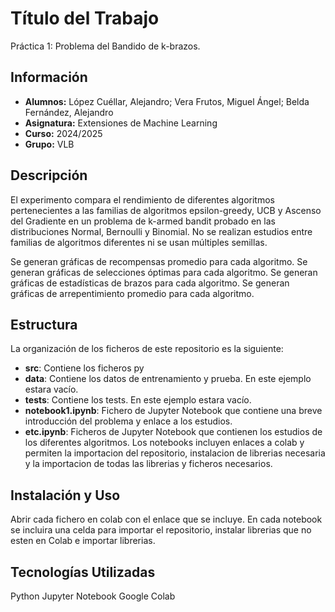 # Título del Trabajo
Práctica 1: Problema del Bandido de k-brazos.
## Información
- **Alumnos:** López Cuéllar, Alejandro;  Vera Frutos, Miguel Ángel; Belda Fernández, Alejandro
- **Asignatura:** Extensiones de Machine Learning
- **Curso:** 2024/2025
- **Grupo:** VLB
## Descripción
El experimento compara el rendimiento de diferentes algoritmos pertenecientes a las familias de algoritmos epsilon-greedy, UCB y Ascenso del Gradiente en un problema de k-armed bandit probado en las distribuciones Normal, Bernoulli y Binomial. No se realizan estudios entre familias de algoritmos diferentes ni se usan múltiples semillas.

Se generan gráficas de recompensas promedio para cada algoritmo.
Se generan gráficas de selecciones óptimas para cada algoritmo.
Se generan gráficas de estadísticas de brazos para cada algoritmo.
Se generan gráficas de arrepentimiento promedio para cada algoritmo.

## Estructura
La organización de los ficheros de este repositorio es la siguiente:

- **src**: Contiene los ficheros py 
- **data**: Contiene los datos de entrenamiento y prueba. En este ejemplo estara vacío.
- **tests**: Contiene los tests. En este ejemplo estara vacío.
- **notebook1.ipynb**: Fichero de Jupyter Notebook que contiene una breve introducción del problema y enlace a los estudios.
- **etc.ipynb**: Ficheros de Jupyter Notebook que contienen los estudios de los diferentes algoritmos. Los notebooks incluyen enlaces a colab y permiten la importacion del repositorio, instalacion de librerias necesaria y la importacion de todas las librerias y ficheros necesarios.
## Instalación y Uso
Abrir cada fichero en colab con el enlace que se incluye. En cada notebook se incluira una celda para importar el repositorio, instalar librerias que no esten en Colab e importar librerias.
## Tecnologías Utilizadas
Python
Jupyter Notebook
Google Colab
